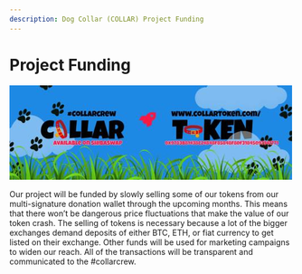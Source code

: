 ```yaml
---
description: Dog Collar (COLLAR) Project Funding
---
```


# Project Funding

![](../../.gitbook/assets/1080x360.jpg)

Our project will be funded by slowly selling some of our tokens from our multi-signature donation wallet through the upcoming months. This means that there won’t be dangerous price fluctuations that make the value of our token crash. The selling of tokens is necessary because a lot of the bigger exchanges demand deposits of either BTC, ETH, or fiat currency to get listed on their exchange. Other funds will be used for marketing campaigns to widen our reach. All of the transactions will be transparent and communicated to the \#collarcrew.

